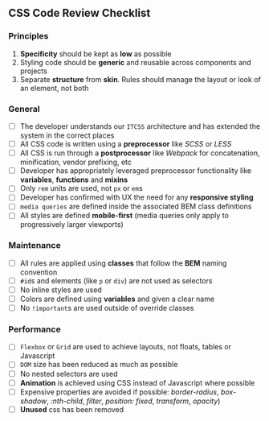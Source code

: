 ## CSS Code Review Checklist

### Principles
1. <b>Specificity</b> should be kept as <b>low</b> as possible
2. Styling code should be <b>generic</b> and reusable across components and projects
3. Separate <b>structure</b> from <b>skin</b>. Rules should manage the layout or look of an element, not both

### General
- [ ] The developer understands our `ITCSS` architecture and has extended the system in the correct places
- [ ] All CSS code is written using a <b>preprocessor</b> like <i>SCSS</i> or <i>LESS</i>
- [ ] All CSS is run through a <b>postprocessor</b> like <i>Webpack</i> for concatenation, minification, vendor prefixing, etc
- [ ] Developer has appropriately leveraged preprocessor functionality like <b>variables</b>, <b>functions</b> and <b>mixins</b>
- [ ] Only `rem` units are used, not `px` or `em`s
- [ ] Developer has confirmed with UX the need for any <b>responsive styling</b>
- [ ] `media queries` are defined inside the associated BEM class definitions
- [ ] All styles are defined <b>mobile-first</b> (media queries only apply to progressively larger viewports)

### Maintenance
- [ ] All rules are applied using <b>classes</b> that follow the <b>BEM</b> naming convention
- [ ] `#id`s and elements (like `p` or `div`) are not used as selectors
- [ ] No inline styles are used
- [ ] Colors are defined using <b>variables</b> and given a clear name
- [ ] No `!important`s are used outside of override classes

### Performance
- [ ] `Flexbox` or `Grid` are used to achieve layouts, not floats, tables or Javascript
- [ ] `DOM` size has been reduced as much as possible
- [ ] No nested selectors are used
- [ ] <b>Animation</b> is achieved using CSS instead of Javascript where possible
- [ ] Expensive properties are avoided if possible: <i>border-radius</i>, <i>box-shadow</i>, <i>:nth-child</i>, <i>filter</i>, <i>position: fixed</i>, <i>transform</i>, <i>opacity</i>)
- [ ] <b>Unused</b> css has been removed
